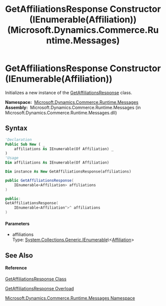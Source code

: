 ﻿---
title: GetAffiliationsResponse Constructor (IEnumerable(Affiliation)) (Microsoft.Dynamics.Commerce.Runtime.Messages)
TOCTitle: GetAffiliationsResponse Constructor (IEnumerable(Affiliation))
ms:assetid: M:Microsoft.Dynamics.Commerce.Runtime.Messages.GetAffiliationsResponse.#ctor(System.Collections.Generic.IEnumerable{Microsoft.Dynamics.Commerce.Runtime.DataModel.Affiliation})
ms:mtpsurl: https://technet.microsoft.com/en-us/library/microsoft.dynamics.commerce.runtime.messages.getaffiliationsresponse.getaffiliationsresponse(v=AX.60)
ms:contentKeyID: 62211421
ms.date: 05/18/2015
mtps_version: v=AX.60
dev_langs:
- vb
- csharp
- c++
---

# GetAffiliationsResponse Constructor (IEnumerable(Affiliation))

Initializes a new instance of the [GetAffiliationsResponse](getaffiliationsresponse-class-microsoft-dynamics-commerce-runtime-messages.md) class.

**Namespace:**  [Microsoft.Dynamics.Commerce.Runtime.Messages](microsoft-dynamics-commerce-runtime-messages-namespace.md)  
**Assembly:**  Microsoft.Dynamics.Commerce.Runtime.Messages (in Microsoft.Dynamics.Commerce.Runtime.Messages.dll)

## Syntax

``` vb
'Declaration
Public Sub New ( _
    affiliations As IEnumerable(Of Affiliation) _
)
'Usage
Dim affiliations As IEnumerable(Of Affiliation)

Dim instance As New GetAffiliationsResponse(affiliations)
```

``` csharp
public GetAffiliationsResponse(
    IEnumerable<Affiliation> affiliations
)
```

``` c++
public:
GetAffiliationsResponse(
    IEnumerable<Affiliation^>^ affiliations
)
```

#### Parameters

  - affiliations  
    Type: [System.Collections.Generic.IEnumerable](https://technet.microsoft.com/en-us/library/9eekhta0\(v=ax.60\))\<[Affiliation](affiliation-class-microsoft-dynamics-commerce-runtime-datamodel.md)\>  

## See Also

#### Reference

[GetAffiliationsResponse Class](getaffiliationsresponse-class-microsoft-dynamics-commerce-runtime-messages.md)

[GetAffiliationsResponse Overload](getaffiliationsresponse-constructor-microsoft-dynamics-commerce-runtime-messages.md)

[Microsoft.Dynamics.Commerce.Runtime.Messages Namespace](microsoft-dynamics-commerce-runtime-messages-namespace.md)

